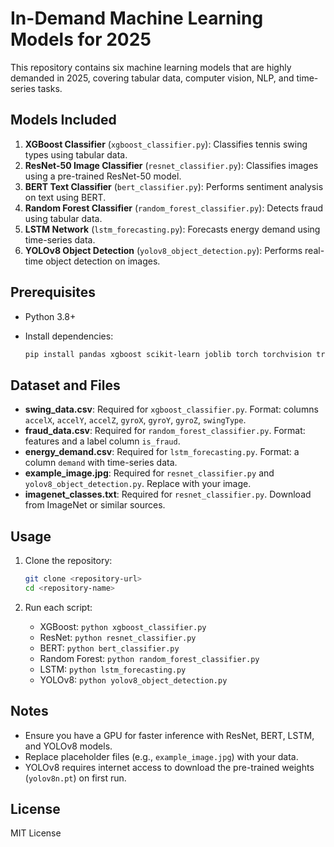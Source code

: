 # In-Demand Machine Learning Models for 2025

This repository contains six machine learning models that are highly demanded in 2025, covering tabular data, computer vision, NLP, and time-series tasks.

## Models Included

1. **XGBoost Classifier** (`xgboost_classifier.py`): Classifies tennis swing types using tabular data.
2. **ResNet-50 Image Classifier** (`resnet_classifier.py`): Classifies images using a pre-trained ResNet-50 model.
3. **BERT Text Classifier** (`bert_classifier.py`): Performs sentiment analysis on text using BERT.
4. **Random Forest Classifier** (`random_forest_classifier.py`): Detects fraud using tabular data.
5. **LSTM Network** (`lstm_forecasting.py`): Forecasts energy demand using time-series data.
6. **YOLOv8 Object Detection** (`yolov8_object_detection.py`): Performs real-time object detection on images.

## Prerequisites

- Python 3.8+

- Install dependencies:

  ```bash
  pip install pandas xgboost scikit-learn joblib torch torchvision transformers pillow numpy tensorflow matplotlib ultralytics opencv-python
  ```

## Dataset and Files

- **swing_data.csv**: Required for `xgboost_classifier.py`. Format: columns `accelX`, `accelY`, `accelZ`, `gyroX`, `gyroY`, `gyroZ`, `swingType`.
- **fraud_data.csv**: Required for `random_forest_classifier.py`. Format: features and a label column `is_fraud`.
- **energy_demand.csv**: Required for `lstm_forecasting.py`. Format: a column `demand` with time-series data.
- **example_image.jpg**: Required for `resnet_classifier.py` and `yolov8_object_detection.py`. Replace with your image.
- **imagenet_classes.txt**: Required for `resnet_classifier.py`. Download from ImageNet or similar sources.

## Usage

1. Clone the repository:

   ```bash
   git clone <repository-url>
   cd <repository-name>
   ```

2. Run each script:

   - XGBoost: `python xgboost_classifier.py`
   - ResNet: `python resnet_classifier.py`
   - BERT: `python bert_classifier.py`
   - Random Forest: `python random_forest_classifier.py`
   - LSTM: `python lstm_forecasting.py`
   - YOLOv8: `python yolov8_object_detection.py`

## Notes

- Ensure you have a GPU for faster inference with ResNet, BERT, LSTM, and YOLOv8 models.
- Replace placeholder files (e.g., `example_image.jpg`) with your data.
- YOLOv8 requires internet access to download the pre-trained weights (`yolov8n.pt`) on first run.

## License

MIT License